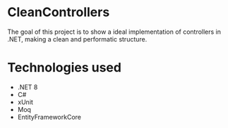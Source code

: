 # CleanControllers

The goal of this project is to show a ideal implementation of controllers in .NET, making a clean and performatic structure.

# Technologies used
- .NET 8
- C#
- xUnit
- Moq
- EntityFrameworkCore
